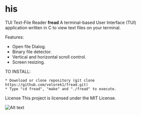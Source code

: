 # his
TUI Text-File Reader **fread**
A terminal-based User Interface (TUI) application written in C to view text files on your terminal. 

Features:
- Open file Dialog.
- Binary file detector.
- Vertical and horizontal scroll control.
- Screen resizing.

TO INSTALL:  

    * Download or clone repository (git clone https://github.com/velorek1/fread.git)
    * Type "cd fread", "make" and "./fread" to execute.
    
License
This project is licensed under the MIT License.

![Alt text](screencap.png?raw=true "Demo")


